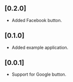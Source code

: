 ## [0.2.0]

* Added Facebook button.

## [0.1.0]

* Added example application.

## [0.0.1]

* Support for Google button.
